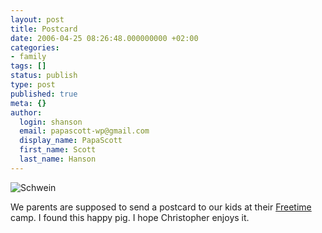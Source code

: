 ```yaml
---
layout: post
title: Postcard
date: 2006-04-25 08:26:48.000000000 +02:00
categories:
- family
tags: []
status: publish
type: post
published: true
meta: {}
author:
  login: shanson
  email: papascott-wp@gmail.com
  display_name: PapaScott
  first_name: Scott
  last_name: Hanson
---
```

<p><img src="https://res.cloudinary.com/papascott/image/upload/wordpress/wp-content/uploads/2006/04/schwein.jpg" alt="Schwein" /></p>
<p>We parents are supposed to send a postcard to our kids at their <a href="/archives/2006/04/23/freetime-20/">Freetime</a> camp. I found this happy pig. I hope Christopher enjoys it.</p>
